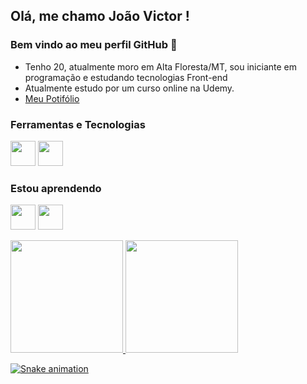 ## Olá, me chamo João Victor ! 
### Bem vindo ao meu perfil GitHub 👋
- Tenho 20, atualmente moro em Alta Floresta/MT, sou iniciante em programação e estudando tecnologias Front-end
- Atualmente estudo por um curso online na Udemy.
- <a href="#">Meu Potifólio</a>

### Ferramentas e Tecnologias
<img src="https://cdn.jsdelivr.net/gh/devicons/devicon/icons/html5/html5-original.svg" width="40" height="40"/> <img src="https://cdn.jsdelivr.net/gh/devicons/devicon/icons/css3/css3-original.svg" width="40" height="40"/>
 
 ### Estou aprendendo
<img src="https://cdn.jsdelivr.net/gh/devicons/devicon/icons/javascript/javascript-original.svg" height="40"/> <img src="https://cdn.jsdelivr.net/gh/devicons/devicon/icons/bootstrap/bootstrap-original.svg" height="40"/>

<div>
<a href="https://github.com/joaovicttor-c">
<img height="180em" src="https://github-readme-stats.vercel.app/api/top-langs/?username=joaovicttor-c&layout=compact&langs_count=7&theme=dark"/>
<img height="180em" src="https://github-readme-stats.vercel.app/api?username=joaovicttor-c&show_icons=true&theme=midnight-purple&include_all_commits=true&count_private=true"/>
</div>
 
 ![Snake animation](https://github.com/seu-usuário-aqui/seu-usuário-aqui/blob/output/github-contribution-grid-snake.svg)
